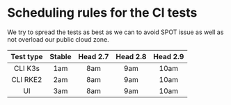# Scheduling rules for the CI tests
We try to spread the tests as best as we can to avoid SPOT issue as well as not overload our public cloud zone.

| Test type| Stable  | Head 2.7 | Head 2.8 | Head 2.9 |
|:---:|:---:|:---:|:---:|:---:|
| CLI K3s   | 1am | 8am | 9am | 10am |
| CLI RKE2  | 2am  | 8am  | 9am | 10am |
| UI | 3am  | 8am | 9am | 10am |